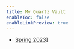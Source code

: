 ```yaml
---
title: My Quartz Vault
enableToc: false
enableLinkPreview: true
---
```


- [Spring 2023](notes/Spring%202023/Spring%202023.md)]
